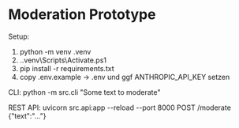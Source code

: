 # Moderation Prototype

Setup:
1. python -m venv .venv
2. .\.venv\Scripts\Activate.ps1
3. pip install -r requirements.txt
4. copy .env.example -> .env und ggf ANTHROPIC_API_KEY setzen

CLI:
python -m src.cli "Some text to moderate"

REST API:
uvicorn src.api:app --reload --port 8000
POST /moderate {"text":"..."}